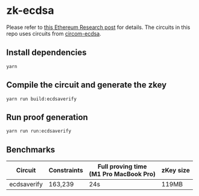 # zk-ecdsa

Please refer to [this Ethereum Research post](https://ethresear.ch/t/efficient-ecdsa-signature-verification-using-circom/13629) for details. The circuits in this repo uses circuits from [circom-ecdsa](https://github.com/0xPARC/circom-ecdsa).

## Install dependencies

```
yarn
```

## Compile the circuit and generate the zkey

```
yarn run build:ecdsaverify
```

## Run proof generation

```
yarn run run:ecdsaverify
```

## Benchmarks

| Circuit     | Constraints | Full proving time <br /> (M1 Pro MacBook Pro) | zKey size |
| ----------- | ----------- | --------------------------------------------- | --------- |
| ecdsaverify | 163,239     | 24s                                           | 119MB     |
